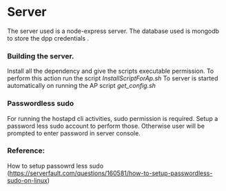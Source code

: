 # Server
The server used is a node-express server. The database used is mongodb to store the dpp credentials .


### Building the server.

Install all the dependency and give the scripts executable permission. To perform this action run the script *InstallScriptForAp.sh*
To server is started automatically on running the AP script *get_config.sh*


### Passwordless sudo

For running the hostapd cli activities, sudo permission is required. Setup a password less sudo account to perform those. Otherwise user  will be prompted to enter password in server console.

### Reference:
How to setup passowrd less sudo (https://serverfault.com/questions/160581/how-to-setup-passwordless-sudo-on-linux)



